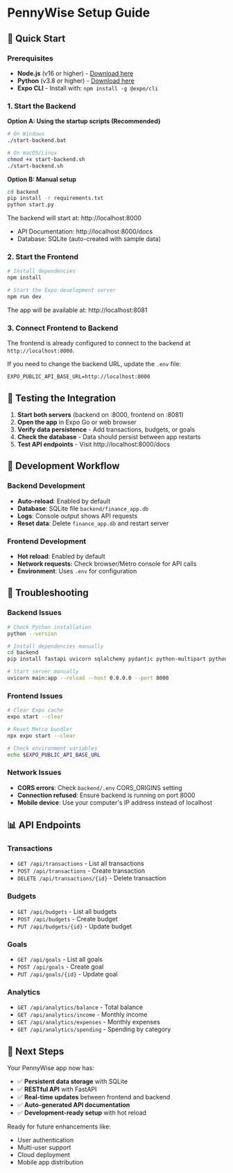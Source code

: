 # PennyWise Setup Guide

## 🚀 Quick Start

### Prerequisites
- **Node.js** (v16 or higher) - [Download here](https://nodejs.org/)
- **Python** (v3.8 or higher) - [Download here](https://www.python.org/downloads/)
- **Expo CLI** - Install with: `npm install -g @expo/cli`

### 1. Start the Backend

**Option A: Using the startup scripts (Recommended)**
```bash
# On Windows
./start-backend.bat

# On macOS/Linux
chmod +x start-backend.sh
./start-backend.sh
```

**Option B: Manual setup**
```bash
cd backend
pip install -r requirements.txt
python start.py
```

The backend will start at: http://localhost:8000
- API Documentation: http://localhost:8000/docs
- Database: SQLite (auto-created with sample data)

### 2. Start the Frontend

```bash
# Install dependencies
npm install

# Start the Expo development server
npm run dev
```

The app will be available at: http://localhost:8081

### 3. Connect Frontend to Backend

The frontend is already configured to connect to the backend at `http://localhost:8000`. 

If you need to change the backend URL, update the `.env` file:
```
EXPO_PUBLIC_API_BASE_URL=http://localhost:8000
```

## 📱 Testing the Integration

1. **Start both servers** (backend on :8000, frontend on :8081)
2. **Open the app** in Expo Go or web browser
3. **Verify data persistence** - Add transactions, budgets, or goals
4. **Check the database** - Data should persist between app restarts
5. **Test API endpoints** - Visit http://localhost:8000/docs

## 🔧 Development Workflow

### Backend Development
- **Auto-reload**: Enabled by default
- **Database**: SQLite file `backend/finance_app.db`
- **Logs**: Console output shows API requests
- **Reset data**: Delete `finance_app.db` and restart server

### Frontend Development
- **Hot reload**: Enabled by default
- **Network requests**: Check browser/Metro console for API calls
- **Environment**: Uses `.env` for configuration

## 🐛 Troubleshooting

### Backend Issues
```bash
# Check Python installation
python --version

# Install dependencies manually
cd backend
pip install fastapi uvicorn sqlalchemy pydantic python-multipart python-dotenv

# Start server manually
uvicorn main:app --reload --host 0.0.0.0 --port 8000
```

### Frontend Issues
```bash
# Clear Expo cache
expo start --clear

# Reset Metro bundler
npx expo start --clear

# Check environment variables
echo $EXPO_PUBLIC_API_BASE_URL
```

### Network Issues
- **CORS errors**: Check `backend/.env` CORS_ORIGINS setting
- **Connection refused**: Ensure backend is running on port 8000
- **Mobile device**: Use your computer's IP address instead of localhost

## 📊 API Endpoints

### Transactions
- `GET /api/transactions` - List all transactions
- `POST /api/transactions` - Create transaction
- `DELETE /api/transactions/{id}` - Delete transaction

### Budgets
- `GET /api/budgets` - List all budgets
- `POST /api/budgets` - Create budget
- `PUT /api/budgets/{id}` - Update budget

### Goals
- `GET /api/goals` - List all goals
- `POST /api/goals` - Create goal
- `PUT /api/goals/{id}` - Update goal

### Analytics
- `GET /api/analytics/balance` - Total balance
- `GET /api/analytics/income` - Monthly income
- `GET /api/analytics/expenses` - Monthly expenses
- `GET /api/analytics/spending` - Spending by category

## 🎯 Next Steps

Your PennyWise app now has:
- ✅ **Persistent data storage** with SQLite
- ✅ **RESTful API** with FastAPI
- ✅ **Real-time updates** between frontend and backend
- ✅ **Auto-generated API documentation**
- ✅ **Development-ready setup** with hot reload

Ready for future enhancements like:
- User authentication
- Multi-user support
- Cloud deployment
- Mobile app distribution